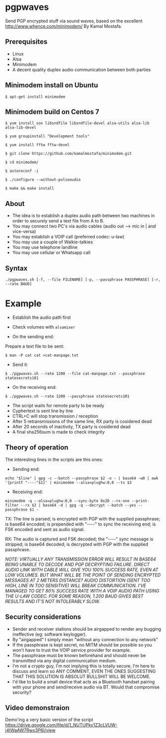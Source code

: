 # pgpwaves
Send PGP encrypted stuff via sound waves, based on the excellent http://www.whence.com/minimodem/ By Kamal Mostafa.


## Prerequisites
- Linux
- Alsa
- Minimodem
- A decent quality duplex audio communication between both parties


## Minimodem install on Ubuntu
`$ apt-get install minimodem`


## Minimodem build on Centos 7
```
$ yum install sox libsndfile libsndfile-devel alsa-utils alsa-lib alsa-lib-devel

$ yum groupinstall "Development tools"

$ yum install fftw fftw-devel

$ git clone https://github.com/kamalmostafa/minimodem.git

$ cd minimodem/

$ autoreconf -i

$ ./configure --without-pulseaudio

$ make && make install
```

## About
- The idea is to establish a duplex audio path between two machines in order to securely send a text file from A to B.
- You may connect two PC's via audio cables (audio out --> mic in | and vice-versa)
- You may establish a VOIP call (preferred codec: u-law)
- You may use a couple of Walkie-talkies
- You may use telephone landline
- You may use cellular or Whatsapp call


## Syntax
`./pgpwaves.sh [-f, --file FILENAME] [-p, --passphrase PASSPHRASE] [-r, --rate BAUD]`


# Example
- Establish the audio path first
- Check volumes with `alsamixer`

- On the sending end:

Prepare a text file to be sent:

`$ man -P cat cat >cat-manpage.txt`

- Send it:

`$ ./pgpwaves.sh --rate 1200 --file cat-manpage.txt --passphrase statesecrets101`

- On the receiving end:

`$ ./pgpwaves.sh --rate 1200 --passphrase statesecrets101`

- The script waits for remote party to be ready
- Cyphertext is sent line by line
- CTRL+C will stop transmission / reception
- After 5 retransmissions of the same line, RX party is cosidered dead
- After 20 seconds of inactivity, TX party is cosidered dead
- A final sha256sum is made to check integrity


## Theory of operation
The interesting lines in the scripts are this ones:

- Sending end:

`echo "$line" | gpg -c --batch --passphrase $2 -o - | base64 -w0 | awk '{printf "----"$1}' | minimodem --alsa=plughw:0,0 --tx $3`

- Receiving end:

`minimodem -q --alsa=plughw:0,0 --sync-byte 0x2D --rx-one --print-filter --rx $2 | base64 -d | gpg -q --decrypt --batch --yes --passphrase $1 -`

TX: The line is parsed; is encrypted with PGP with the supplied passphrase; is base64 encoded; is prepended with "----" to sync the receiving end; is FSK encoded and sent as audio signal.

RX: The audio is captured and FSK decoded; the "----" sync message is stripped; is base64 decoded; is decrypted with PGP with the supplied passphrase.

*NOTE: VIRTUALLY ANY TRANSMISSION ERROR WILL RESULT IN BASE64 BEING UNABLE TO DECODE AND PGP DECRYPTING FAILURE. DIRECT AUDIO LINK WITH CABLE WILL GIVE YOU 100% SUCCESS RATE, EVEN AT LOW VOLUMES. BUT WHAT WILL BE THE POINT OF SENDING ENCRYPTED MESSAGES AT 2 METERS DISTANCE? AUDIO DISTORTION (SENT TOO HIGH, LINE IN TOO SENSITIVE) WILL BREAK COMMUNICATION. I'VE MANAGED TO GET 80% SUCCESS RATE WITH A VOIP AUDIO PATH USING THE U-LAW CODEC. FOR SOME REASON, 1.200 BAUD GIVES BEST RESULTS AND IT'S NOT INTOLERABLY SLOW.* 


## Security considerations
- Sender and receiver stations should be airgapped to render any bugging ineffective (eg: software keylogger).
- By "airgapped" I simply mean "without any connection to any network"
- If the passphrase is kept secret, no MITM should be possible so you won't have to trust the VOIP service provider for example.
- The passphrase must be known beforehand and should never be transmitted via any digital communication medium.
- I'm not a crypto guy, I'm not implying this is totally secure, I'm here to discuss and learn so ANY COMMENT, EVEN THE ONES SUGGESTING THAT THIS SOLUTION IS ABSOLUT BULLSHIT WILL BE WELCOME.
- I'd like to build a small device that acts as a Bluetooth handset pairing with your phone and send/receive audio via BT. Would that compromise security?


## Video demonstraion
Demo'ing a very basic version of the script
https://drive.google.com/file/d/1_NUTUPkv1Z3cLVUW-j4tWaAW7Rwx3P6I/view
